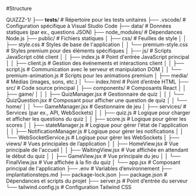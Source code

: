#Structure

QUIZZZ-1/
├── __tests__/         # Répertoire pour les tests unitaires
├── .vscode/           # Configuration spécifique à Visual Studio Code
├── data/              # Données statiques (par ex., questions JSON)
├── node_modules/      # Dépendances Node.js
├── public/            # Fichiers statiques
│   ├── css/           # Feuilles de style
│   │   ├── style.css          # Styles de base de l'application
│   │   └── premium-style.css  # Styles premium pour des éléments spécifiques
│   ├── js/            # Scripts JavaScript côté client
│   │   ├── index.js          # Point d'entrée JavaScript principal
│   │   ├── client.js         # Gestion des événements et interactions client
│   │   ├── script.js         # Communication avec le serveur et manipulation DOM
│   │   └── premium-animation.js  # Scripts pour les animations premium
│   ├── media/         # Médias (images, sons, etc.)
│   └── index.html     # Point d’entrée HTML
├── src/               # Code source principal
│   ├── components/    # Composants React
│   │   ├── game/
│   │   │   ├── QuizManager.jsx  # Gestionnaire de quiz
│   │   │   └── QuizQuestion.jsx # Composant pour afficher une question de quiz
│   │   └── home/
│   │       └── GameManager.jsx  # Gestionnaire de jeu
│   ├── services/      # Services (par ex., API, WebSockets)
│   │   ├── quiz.js              # Logique pour charger et afficher les questions du quiz
│   │   ├── score.js             # Logique pour gérer les scores
│   │   ├── stateManager.js      # Logique pour gérer l'état de l'application
│   │   ├── NotificationManager.js # Logique pour gérer les notifications
│   │   └── WebSocketService.js  # Logique pour gérer les WebSockets
│   ├── views/         # Vues principales de l’application
│   │   ├── HomeView.jsx         # Vue principale de l'accueil
│   │   ├── WaitingView.jsx      # Vue affichée en attendant le début du quiz
│   │   ├── GameView.jsx         # Vue principale du jeu
│   │   └── FinalView.jsx        # Vue affichée à la fin du quiz
│   └── app.jsx        # Composant principal de l'application
├── .env               # Variables d’environnement
├── implantationsteps.md
├── package-lock.json
├── package.json       # Dépendances et scripts du projet
├── server.js          # Point d’entrée du serveur
└── tailwind.config.js # Configuration Tailwind CSS
